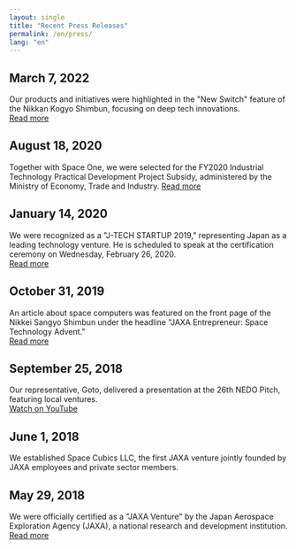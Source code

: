 ```yaml
---
layout: single
title: "Recent Press Releases"
permalink: /en/press/
lang: "en"
---
```


## March 7, 2022
Our products and initiatives were highlighted in the "New Switch" feature of the Nikkan Kogyo Shimbun, focusing on deep tech innovations.  
[Read more](https://newswitch.jp/p/31131)

## August 18, 2020
Together with Space One, we were selected for the FY2020 Industrial Technology Practical Development Project Subsidy, administered by the Ministry of Economy, Trade and Industry. 
[Read more](https://sii.or.jp/space02/decision.html)

## January 14, 2020
We were recognized as a "J-TECH STARTUP 2019," representing Japan as a leading technology venture. He is scheduled to speak at the certification ceremony on Wednesday, February 26, 2020.  
[Read more](https://www.tepweb.jp/event/j-techstartup2019/)

## October 31, 2019
An article about space computers was featured on the front page of the Nikkei Sangyo Shimbun under the headline "JAXA Entrepreneur: Space Technology Advent."  
[Read more](https://www.nikkei.com/article/DGXMZO51692990R01C19A1X11000/)

## September 25, 2018
Our representative, Goto, delivered a presentation at the 26th NEDO Pitch, featuring local ventures.  
[Watch on YouTube](https://www.youtube.com/watch?v=Zt_zESlPNQ4)

## June 1, 2018
We established Space Cubics LLC, the first JAXA venture jointly founded by JAXA employees and private sector members.

## May 29, 2018
We were officially certified as a "JAXA Venture" by the Japan Aerospace Exploration Agency (JAXA), a national research and development institution.  
[Read more](http://aerospacebiz.jaxa.jp/venture/)